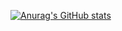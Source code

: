 [![Anurag's GitHub stats](https://github-readme-stats.vercel.app/api?username=vjh0107)](https://github.com/anuraghazra/github-readme-stats)
